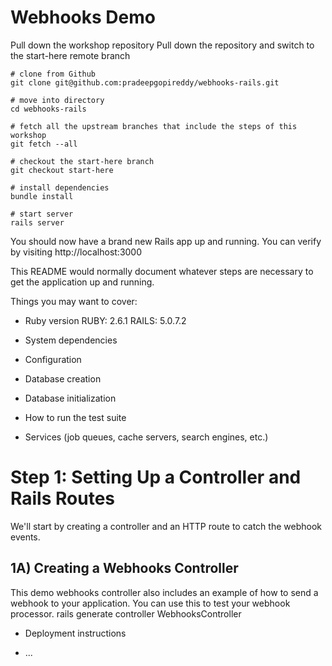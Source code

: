 # Webhooks Demo

Pull down the workshop repository
Pull down the repository and switch to the start-here remote branch

    # clone from Github
    git clone git@github.com:pradeepgopireddy/webhooks-rails.git

    # move into directory
    cd webhooks-rails

    # fetch all the upstream branches that include the steps of this workshop
    git fetch --all

    # checkout the start-here branch
    git checkout start-here

    # install dependencies
    bundle install

    # start server
    rails server

You should now have a brand new Rails app up and running. You can verify by visiting http://localhost:3000

This README would normally document whatever steps are necessary to get the application up and running.

Things you may want to cover:

* Ruby version
    RUBY: 2.6.1
    RAILS: 5.0.7.2

* System dependencies


* Configuration

* Database creation

* Database initialization

* How to run the test suite

* Services (job queues, cache servers, search engines, etc.)
# Step 1: Setting Up a Controller and Rails Routes
We'll start by creating a controller and an HTTP route to catch the webhook events.
## 1A) Creating a Webhooks Controller
This demo webhooks controller also includes an example of how to send a webhook to your application. You can use this to test your webhook processor.
    rails generate controller WebhooksController

* Deployment instructions

* ...
